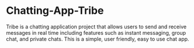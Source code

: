 # Chatting-App-Tribe
Tribe is a chatting application project that allows users to send and receive messages in real time including features such as instant messaging, group chat, and private chats. This is a simple, user friendly, easy to use chat app.
